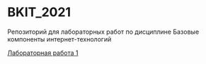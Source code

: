 # BKIT_2021
Репозиторий для лабораторных работ по дисциплине Базовые компоненты интернет-технологий

[Лабораторная работа 1](https://github.com/f0max/BKIT_2021/blob/main/laba_1/laba_1.py)
